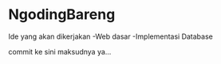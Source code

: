# NgodingBareng

Ide yang akan dikerjakan
-Web dasar
-Implementasi Database

commit ke sini maksudnya ya...
